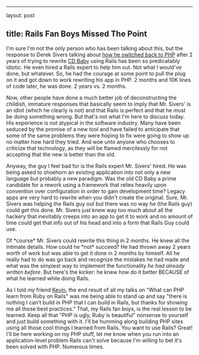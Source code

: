 <hr />

<p>layout: post</p>

<h2>title: Rails Fan Boys Missed The Point</h2>

<p>I'm sure I'm not the only person who has been talking about this, but the response to Derek Sivers talking about <a href="http://www.oreillynet.com/ruby/blog/2007/09/7_reasons_i_switched_back_to_p_1.html">how he switched back to PHP</a> after 2 years of trying to rewrite <a href="http://cdbaby.com">CD Baby</a> using Rails has been so predicatably idiotic. He even hired a Rails expert to help him out.  Not what I would've done, but whatever.  So, he had the courage at some point to pull the plug on it and got down to work rewriting his app in PHP.  2 months and 10K lines of code later, he was done.  2 years vs. 2 months.
</p>

<p>
Now, other people have done a much better job of deconstructing the childish, immature responses that basically seem to imply that Mr. Sivers' is an idiot (which he clearly is not) and that Rails is perfect and that he must be doing something wrong.  But that's not what I'm here to discuss today. His experience is not atypical in the software industry.  Many have been seduced by the promise of a new tool and have failed to anticipate that some of the same problems they were hoping to fix were going to show up no matter how hard they tried.  And woe unto anyone who chooses to criticize that technology, as they will be flamed mercilessly for not accepting that the new is better than the old.</p>

<p>
Anyway, the guy I feel bad for is the Rails expert Mr. Sivers' hired.  He was being asked to shoehorn an existing application into not only a new language but probably a new paradigm.  Was the old CD Baby a prime candidate for a rework using a framework that relies heavily upon convention over configuration in order to gain development time?  Legacy apps are very hard to rewrite when you didn't create the original.  Sure, Mr. Sivers was helping the Rails guy out but there was no way he (the Rails guy) could get this done.  Mr. Sivers just knew way too much about all the hackery that inevitably creeps into an app to get it to work and no amount of time could get that info out of his head and into a form that Rails Guy could use.
</p>

<p>
Of *course* Mr. Sivers could rewrite this thing in 2 months.  He knew all the intimate details.  How could he *not* succeed?  He had thrown away 2 years worth of work but was able to get it done in 2 months by himself.  All he really had to do was go back and recognize the mistakes he had made and what was the simplest way to implement the functionality <i>he had already written before</i>.  But here's the kicker:  he knew how do it better BECAUSE of what he learned while doing Rails.</p>

<p>
As I told my friend <a href="http://lazyweb.ca">Kevin</a>, the end result of all my talks on "What can PHP learn from Ruby on Rails" was me being able to stand up and say "there is nothing I can't build in PHP that I can build in Rails, but thanks for showing me all those best practices."  That, my Rails fan boys, is the real lesson to be learned.  Keep all that "PHP is ugly, Ruby is beautiful" nonsense to yourself and just build something with it.  I'll be humming along building PHP sites using all those cool things I learned from Rails.  You want to use Rails?  Great!  I'll be here working on my PHP stuff, let me know when you run into an application-level problem Rails can't solve because I'm willing to bet it's been solved with PHP.  Numerous times.
</p>

